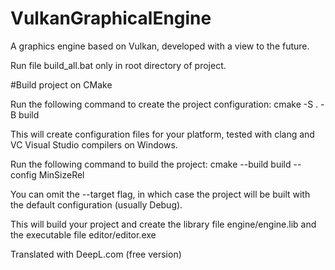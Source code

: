# VulkanGraphicalEngine
A graphics engine based on Vulkan, developed with a view to the future.

Run file build_all.bat only in root directory of project.

#Build project on CMake

Run the following command to create the project configuration:
cmake -S . -B build

This will create configuration files for your platform, tested with clang and VC Visual Studio compilers on Windows.

Run the following command to build the project:
cmake --build build --config MinSizeRel

You can omit the --target flag, in which case the project will be built with the default configuration (usually Debug).

This will build your project and create the library file engine/engine.lib and the executable file editor/editor.exe

Translated with DeepL.com (free version)

